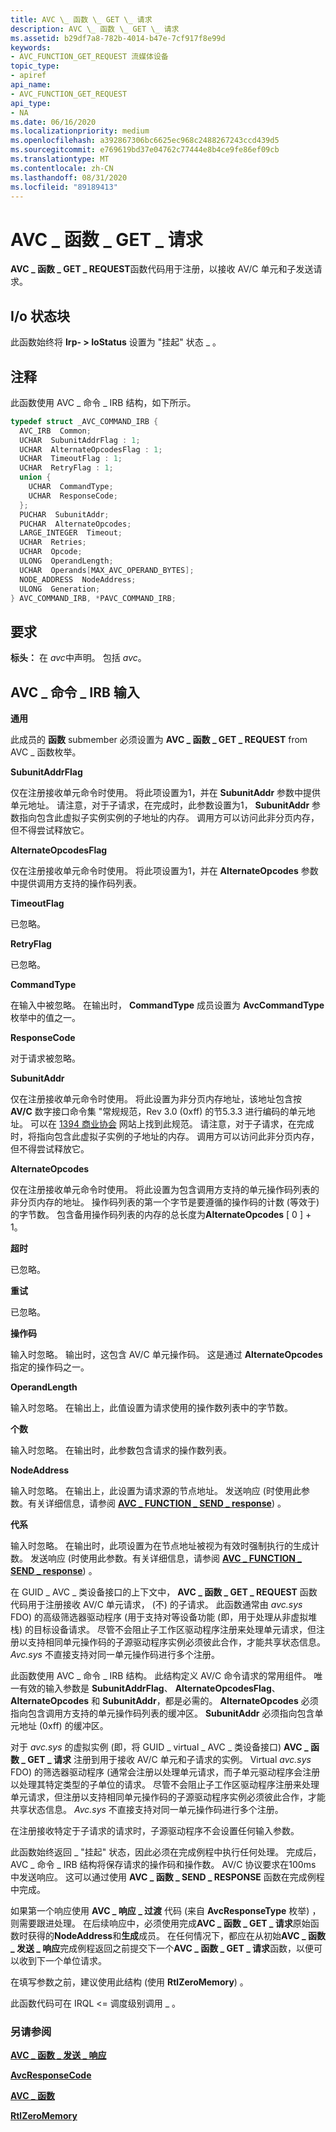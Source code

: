 ```yaml
---
title: AVC \_ 函数 \_ GET \_ 请求
description: AVC \_ 函数 \_ GET \_ 请求
ms.assetid: b29df7a8-782b-4014-b47e-7cf917f8e99d
keywords:
- AVC_FUNCTION_GET_REQUEST 流媒体设备
topic_type:
- apiref
api_name:
- AVC_FUNCTION_GET_REQUEST
api_type:
- NA
ms.date: 06/16/2020
ms.localizationpriority: medium
ms.openlocfilehash: a392867306bc6625ec968c2488267243ccd439d5
ms.sourcegitcommit: e769619bd37e04762c77444e8b4ce9fe86ef09cb
ms.translationtype: MT
ms.contentlocale: zh-CN
ms.lasthandoff: 08/31/2020
ms.locfileid: "89189413"
---
```

# <a name="avc_function_get_request"></a>AVC \_ 函数 \_ GET \_ 请求

**AVC \_ 函数 \_ GET \_ REQUEST**函数代码用于注册，以接收 AV/C 单元和子发送请求。

## <a name="io-status-block"></a>I/o 状态块

此函数始终将 **Irp- &gt; IoStatus** 设置为 "挂起" 状态 \_ 。

## <a name="comments"></a>注释

此函数使用 AVC \_ 命令 \_ IRB 结构，如下所示。

```cpp
typedef struct _AVC_COMMAND_IRB {
  AVC_IRB  Common;
  UCHAR  SubunitAddrFlag : 1;
  UCHAR  AlternateOpcodesFlag : 1;
  UCHAR  TimeoutFlag : 1;
  UCHAR  RetryFlag : 1;
  union {
    UCHAR  CommandType;
    UCHAR  ResponseCode;
  };
  PUCHAR  SubunitAddr;
  PUCHAR  AlternateOpcodes;
  LARGE_INTEGER  Timeout;
  UCHAR  Retries;
  UCHAR  Opcode;
  ULONG  OperandLength;
  UCHAR  Operands[MAX_AVC_OPERAND_BYTES];
  NODE_ADDRESS  NodeAddress;
  ULONG  Generation;
} AVC_COMMAND_IRB, *PAVC_COMMAND_IRB;
```

## <a name="requirements"></a>要求

**标头：** 在 *avc*中声明。 包括 *avc*。

## <a name="avc_command_irb-input"></a>AVC \_ 命令 \_ IRB 输入

**通用**
  
此成员的 **函数** submember 必须设置为 **AVC \_ 函数 \_ GET \_ REQUEST** from AVC \_ 函数枚举。

**SubunitAddrFlag**
  
仅在注册接收单元命令时使用。 将此项设置为1，并在 **SubunitAddr** 参数中提供单元地址。 请注意，对于子请求，在完成时，此参数设置为1， **SubunitAddr** 参数指向包含此虚拟子实例实例的子地址的内存。 调用方可以访问此非分页内存，但不得尝试释放它。

**AlternateOpcodesFlag**
  
仅在注册接收单元命令时使用。 将此项设置为1，并在 **AlternateOpcodes** 参数中提供调用方支持的操作码列表。

**TimeoutFlag**
  
已忽略。

**RetryFlag**
  
已忽略。

**CommandType**
  
在输入中被忽略。 在输出时， **CommandType** 成员设置为 **AvcCommandType** 枚举中的值之一。

**ResponseCode**
  
对于请求被忽略。

**SubunitAddr**
  
仅在注册接收单元命令时使用。 将此设置为非分页内存地址，该地址包含按 **AV/C** 数字接口命令集 "常规规范，Rev 3.0 (0xff) 的节5.3.3 进行编码的单元地址。 可以在 [1394 商业协会](https://1394ta.org/library-2/) 网站上找到此规范。 请注意，对于子请求，在完成时，将指向包含此虚拟子实例的子地址的内存。 调用方可以访问此非分页内存，但不得尝试释放它。

**AlternateOpcodes**
  
仅在注册接收单元命令时使用。 将此设置为包含调用方支持的单元操作码列表的非分页内存的地址。 操作码列表的第一个字节是要遵循的操作码的计数 (等效于) 的字节数。 包含备用操作码列表的内存的总长度为**AlternateOpcodes** \[ 0 \] + 1。

**超时**
  
已忽略。

**重试**
  
已忽略。

**操作码**
  
输入时忽略。 输出时，这包含 AV/C 单元操作码。 这是通过 **AlternateOpcodes**指定的操作码之一。

**OperandLength**
  
输入时忽略。 在输出上，此值设置为请求使用的操作数列表中的字节数。

**个数**
  
输入时忽略。 在输出时，此参数包含请求的操作数列表。

**NodeAddress**
  
输入时忽略。 在输出上，此设置为请求源的节点地址。 发送响应 (时使用此参数。有关详细信息，请参阅 [**AVC \_ FUNCTION \_ SEND \_ response**](avc-function-send-response.md)) 。

**代系**
  
输入时忽略。 在输出时，此项设置为在节点地址被视为有效时强制执行的生成计数。 发送响应 (时使用此参数。有关详细信息，请参阅 [**AVC \_ FUNCTION \_ SEND \_ response**](avc-function-send-response.md)) 。

在 GUID \_ AVC \_ 类设备接口的上下文中， **AVC \_ 函数 \_ GET \_ REQUEST** 函数代码用于注册接收 AV/C 单元请求， (不) 的子请求。 此函数通常由 *avc.sys* FDO) 的高级筛选器驱动程序 (用于支持对等设备功能 (即，用于处理从非虚拟堆栈) 的目标设备请求。 尽管不会阻止子工作区驱动程序注册来处理单元请求，但注册以支持相同单元操作码的子源驱动程序实例必须彼此合作，才能共享状态信息。 *Avc.sys* 不直接支持对同一单元操作码进行多个注册。

此函数使用 AVC \_ 命令 \_ IRB 结构。 此结构定义 AV/C 命令请求的常用组件。 唯一有效的输入参数是 **SubunitAddrFlag**、 **AlternateOpcodesFlag**、 **AlternateOpcodes** 和 **SubunitAddr**，都是必需的。 **AlternateOpcodes** 必须指向包含调用方支持的单元操作码列表的缓冲区。 **SubunitAddr** 必须指向包含单元地址 (0xff) 的缓冲区。

对于 *avc.sys* 的虚拟实例 (即，将 GUID \_ virtual \_ AVC \_ 类设备接口) **AVC \_ 函数 \_ GET \_ 请求** 注册到用于接收 AV/C 单元和子请求的实例。 Virtual *avc.sys* FDO) 的筛选器驱动程序 (通常会注册以处理单元请求，而子单元驱动程序会注册以处理其特定类型的子单位的请求。 尽管不会阻止子工作区驱动程序注册来处理单元请求，但注册以支持相同单元操作码的子源驱动程序实例必须彼此合作，才能共享状态信息。 *Avc.sys* 不直接支持对同一单元操作码进行多个注册。

在注册接收特定于子请求的请求时，子源驱动程序不会设置任何输入参数。

此函数始终返回 \_ "挂起" 状态，因此必须在完成例程中执行任何处理。 完成后，AVC \_ 命令 \_ IRB 结构将保存请求的操作码和操作数。 AV/C 协议要求在100ms 中发送响应。 这可以通过使用 **AVC \_ 函数 \_ SEND \_ RESPONSE** 函数在完成例程中完成。

如果第一个响应使用 **AVC \_ 响应 \_ 过渡** 代码 (来自 **AvcResponseType** 枚举) ，则需要跟进处理。 在后续响应中，必须使用完成**AVC \_ 函数 \_ GET \_ 请求**原始函数时获得的**NodeAddress**和**生成**成员。 在任何情况下，都应在从初始**AVC \_ 函数 \_ 发送 \_ 响应**完成例程返回之前提交下一个**AVC \_ 函数 \_ GET \_ 请求**函数，以便可以收到下一个单位请求。

在填写参数之前，建议使用此结构 (使用 **RtlZeroMemory**) 。

此函数代码可在 IRQL <= 调度级别调用 \_ 。

### <a name="see-also"></a>另请参阅

[**AVC \_ 函数 \_ 发送 \_ 响应**](avc-function-send-response.md)

[**AvcResponseCode**](/windows-hardware/drivers/ddi/avc/ne-avc-_tagavcresponsecode)

[**AVC \_ 函数**](/windows-hardware/drivers/ddi/avc/ne-avc-_tagavc_function)

[**RtlZeroMemory**](/windows-hardware/drivers/ddi/wdm/nf-wdm-rtlzeromemory)
